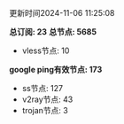 更新时间2024-11-06 11:25:08

**总订阅: 23**
**总节点: 5685**
- vless节点: 10

**google ping有效节点: 173**
- ss节点: 127
- v2ray节点: 43
- trojan节点: 3
